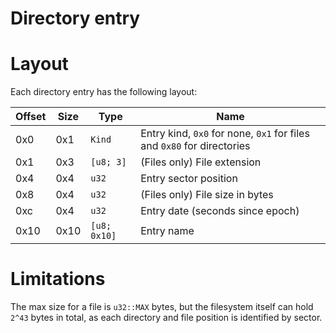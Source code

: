 # Directory entry

# Layout

Each directory entry has the following layout:

| Offset | Size | Type         | Name                                                                   |
| ------ | ---- | ------------ | ---------------------------------------------------------------------- |
| 0x0    | 0x1  | `Kind`       | Entry kind, `0x0` for none, `0x1` for files and `0x80` for directories |
| 0x1    | 0x3  | `[u8; 3]`    | (Files only) File extension                                            |
| 0x4    | 0x4  | `u32`        | Entry sector position                                                  |
| 0x8    | 0x4  | `u32`        | (Files only) File size in bytes                                        |
| 0xc    | 0x4  | `u32`        | Entry date (seconds since epoch)                                       |
| 0x10   | 0x10 | `[u8; 0x10]` | Entry name                                                             |

# Limitations

The max size for a file is `u32::MAX` bytes, but the filesystem itself can hold `2^43` bytes in total, as each
directory and file position is identified by sector.
